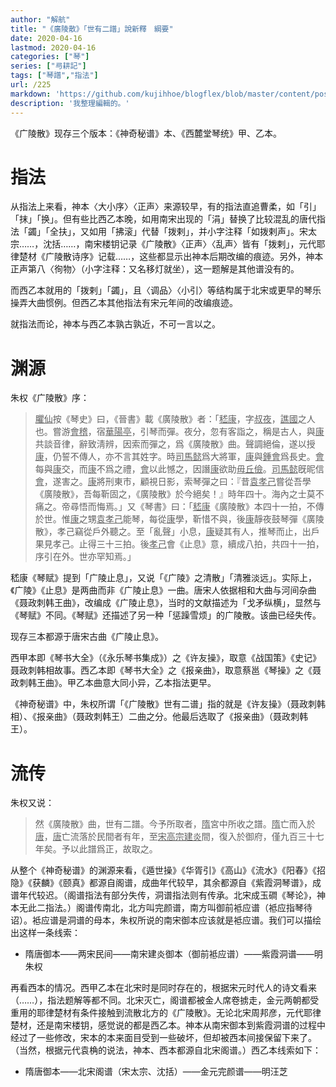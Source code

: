 ```yaml
---
author: "解航"
title: "《廣陵散》「世有二譜」說新釋　綱要"
date: 2020-04-16
lastmod: 2020-04-16
categories: ["琴"]
series: ["㢧耕記"]
tags: ["琴譜","指法"]
url: /225
markdown: 'https://github.com/kujihhoe/blogflex/blob/master/content/post/225世有二譜.md'
description: '我整理編輯的。'
---
```


《广陵散》现存三个版本：《神奇秘谱》本、《西麓堂琴统》甲、乙本。

# 指法

从指法上来看，神本〈大小序〉〈正声〉来源较早，有的指法直追曹柔，如「引」「抹」「换」。但有些比西乙本晚，如用南宋出现的「涓」替换了比较混乱的唐代指法「蠲」「全扶」，又如用「拂滚」代替「拨剌」，并小字注释「如拨剌声」。宋太宗……，沈括……，南宋楼钥记录《广陵散》〈正声〉〈乱声〉皆有「拨剌」，元代耶律楚材《广陵散诗序》记载……，这些都显示出神本后期改编的痕迹。另外，神本正声第八〈徇物〉（小字注释：又名移灯就坐），这一题解是其他谱没有的。

而西乙本就用的「拨剌」「蠲」，且〈调品〉〈小引〉等结构属于北宋或更早的琴乐操弄大曲惯例。但西乙本其他指法有宋元年间的改编痕迹。

就指法而论，神本与西乙本孰古孰近，不可一言以之。

# 渊源

朱权《广陵散》序：

> <u>臞仙</u>按《琴史》曰，《晉書》載《廣陵散》者：「<u>嵇康</u>，字<u>叔夜</u>，<u>譙國</u>之人也。嘗游<u>會稽</u>，宿<u>華陽亭</u>，引琴而彈。夜分，忽有客詣之，稱是古人，與<u>康</u>共談音律，辭致淸辨，因索而彈之，爲《廣陵散》曲。聲調絕倫，遂以授<u>康</u>，仍誓不傳人，亦不言其姓字。時<u>司馬懿</u>爲大將軍，<u>康</u>與<u>鍾會</u>爲長史。<u>會</u>每與<u>康</u>交，而<u>康</u>不爲之禮，<u>會</u>以此憾之，因譖<u>康</u>欲助<u>毋丘儉</u>。<u>司馬懿</u>旣昵信<u>會</u>，遂害之。<u>康</u>將刑東市，顧視日影，索琴彈之曰：『昔<u>袁孝己</u>嘗從吾學《廣陵散》，吾每靳固之，《廣陵散》於今絕矣！』時年四十。海內之士莫不痛之。帝尋悟而悔焉。」又《琴書》曰：「<u>嵇康</u>《廣陵散》本四十一拍，不傳於世。惟<u>康</u>之甥<u>袁孝己</u>能琴，每從<u>康</u>學，靳惜不與，後<u>康</u>靜夜鼓琴彈《廣陵散》，孝己竊從戶外聽之。至「亂聲」小息，<u>康</u>疑其有人，推琴而止，出戶果見孝己。止得三十三拍。後<u>孝己</u>會《止息》意，續成八拍，共四十一拍，序引在外。世亦罕知焉。」

嵇康《琴赋》提到「广陵止息」，又说「《广陵》之清散」「清雅淡远」。实际上，《广陵》《止息》是两曲而非《广陵止息》一曲。唐宋人依据相和大曲与河间杂曲《聂政刺韩王曲》，改编成《广陵止息》，当时的文献描述为「戈矛纵横」，显然与《琴赋》不同。《琴赋》还描述了另一种「惩躁雪烦」的广陵散。该曲已经失传。

现存三本都源于唐宋古曲《广陵止息》。

西甲本即《琴书大全》（《永乐琴书集成》）之《许友操》，取意《战国策》《史记》聂政刺韩相故事。西乙本即《琴书大全》之《报亲曲》，取意蔡邕《琴操》之《聂政刺韩王曲》。甲乙本曲意大同小异，乙本指法更早。

《神奇秘谱》中，朱权所谓「《广陵散》世有二谱」指的就是《许友操》（聂政刺韩相）、《报亲曲》（聂政刺韩王）二曲之分。他最后选取了《报亲曲》（聂政刺韩王）。

# 流传

朱权又说：

> 然《廣陵散》曲，世有二譜。今予所取者，<u>隋</u>宮中所收之譜。<u>隋</u>亡而入於<u>唐</u>，<u>唐</u>亡流落於民間者有年，至<u>宋高宗</u><u>建炎</u>間，復入於御府，僅九百三十七年矣。予以此譜爲正，故取之。

从整个《神奇秘谱》的渊源来看，《遁世操》《华胥引》《高山》《流水》《阳春》《招隐》《获麟》《颐真》都源自阁谱，成曲年代较早，其余都源自《紫霞洞琴谱》，成谱年代较迟。（阁谱指法有部分失传，洞谱指法则有传承。北宋成玉磵《琴论》，神本无此二指法。）阁谱传南北，北方叫完颜谱，南方叫御前袛应谱（袛应指琴待诏）。袛应谱是洞谱的母本，朱权所说的南宋御本应该就是袛应谱。我们可以描绘出这样一条线索：

- 隋唐御本——两宋民间——南宋建炎御本（御前袛应谱）——紫霞洞谱——明朱权

再看西本的情况。西甲乙本在北宋时是同时存在的，根据宋元时代人的诗文看来（……），指法题解等都不同。北宋灭亡，阁谱都被金人席卷掳走，金元两朝都受重用的耶律楚材有条件接触到流散北方的《广陵散》。无论北宋周邦彦，元代耶律楚材，还是南宋楼钥，感觉说的都是西乙本。神本从南宋御本到紫霞洞谱的过程中经过了一些修改，宋本的本来面目受到一些破坏，但却被西本间接保留下来了。（当然，根据元代袁桷的说法，神本、西本都源自北宋阁谱。）西乙本线索如下：

- 隋唐御本——北宋阁谱（宋太宗、沈括）——金元完颜谱——明汪芝
